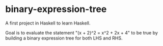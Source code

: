 # binary-expression-tree

A first project in Haskell to learn Haskell.

Goal is to evaluate the statement "(x + 2)^2 = x^2 + 2x + 4" to be true by building a binary expression tree for both LHS and RHS.